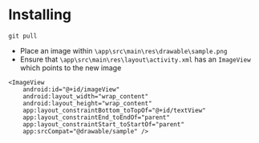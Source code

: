 # Installing

```
git pull
```

- Place an image within `\app\src\main\res\drawable\sample.png`
- Ensure that `\app\src\main\res\layout\activity.xml` has an `ImageView` which points to the new image

```
<ImageView
    android:id="@+id/imageView"
    android:layout_width="wrap_content"
    android:layout_height="wrap_content"
    app:layout_constraintBottom_toTopOf="@+id/textView"
    app:layout_constraintEnd_toEndOf="parent"
    app:layout_constraintStart_toStartOf="parent"
    app:srcCompat="@drawable/sample" />
```